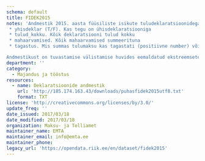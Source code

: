 ```yaml
---
schema: default
title: FIDEK2015
notes: 'Andmestik 2015. aasta füüsiliste isikute tuludeklaratsioonidega. Failis on järgmised veerud:
 * yhisdeklar (T/F). Kas tegu on ühisdeklaratsiooniga
 * tulud_kokku. Kõik deklaratsiooni tulud kokku
 * mahaarvamised. Kõik mahaarvamised summeerituna
 * tagastus. Mis summas tulumaksu kas tagastati (positiivne number) või juurde tuli maksta (negatiivne)

Andmestikust on tuvastamise välistamise huvides eemaldatud ekstreemsete väärtustega kirjetest (mahuliselt alla 0.003% kirjete koguarvust)'
department: ''
category:
  - Majandus ja tööstus
resources:
  - name: Deklaratsioonide andmestik
    url: 'http://185.174.163.43/downloads/puhasfidek2015utf8.txt'
    format: TXT
license: 'http://creativecommons.org/licenses/by/3.0/'
update_freq: ''
date_issued: 2017/03/18
date_modified: 2017/03/18
organization: Maksu- ja Tolliamet
maintainer_name: EMTA
maintainer_email: info@emta.ee
maintainer_phone:
legacy_url: 'https://opendata.riik.ee/en/dataset/fidek2015'
---
```

